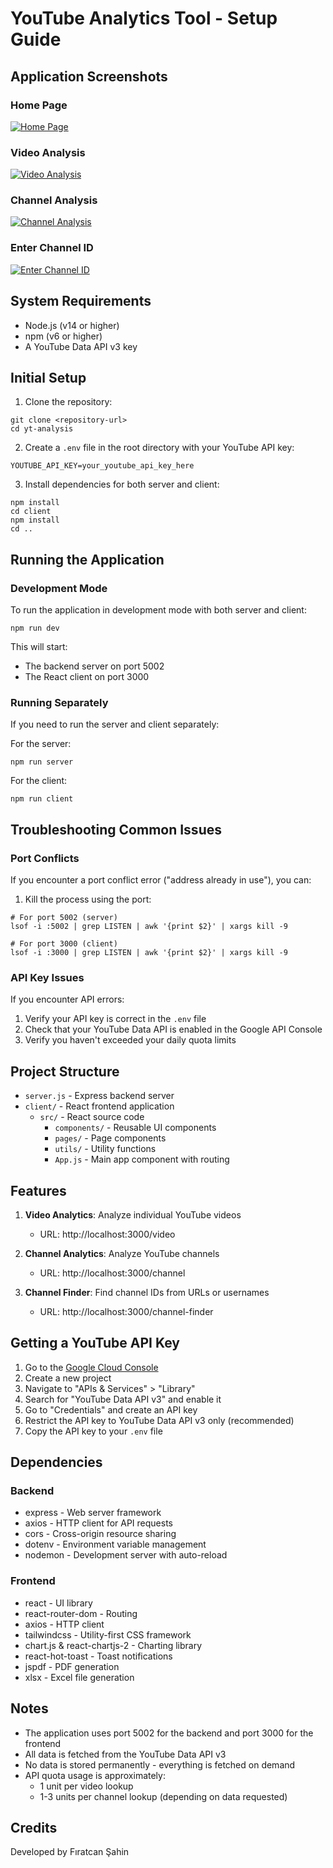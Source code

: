 # YouTube Analytics Tool - Setup Guide

## Application Screenshots

### Home Page
[![Home Page](screenshot/home.png)](screenshot/home.png)

### Video Analysis
[![Video Analysis](screenshot/video-analysis.png)](screenshot/video-analysis.png)

### Channel Analysis
[![Channel Analysis](screenshot/channel-analysis.png)](screenshot/channel-analysis.png)

### Enter Channel ID
[![Enter Channel ID](screenshot/channel_id.png)](screenshot/channel_id.png)


## System Requirements
- Node.js (v14 or higher)
- npm (v6 or higher)
- A YouTube Data API v3 key

## Initial Setup

1. Clone the repository:
```
git clone <repository-url>
cd yt-analysis
```

2. Create a `.env` file in the root directory with your YouTube API key:
```
YOUTUBE_API_KEY=your_youtube_api_key_here
```

3. Install dependencies for both server and client:
```
npm install
cd client
npm install
cd ..
```

## Running the Application

### Development Mode
To run the application in development mode with both server and client:
```
npm run dev
```

This will start:
- The backend server on port 5002
- The React client on port 3000

### Running Separately
If you need to run the server and client separately:

For the server:
```
npm run server
```

For the client:
```
npm run client
```

## Troubleshooting Common Issues

### Port Conflicts
If you encounter a port conflict error ("address already in use"), you can:

1. Kill the process using the port:
```
# For port 5002 (server)
lsof -i :5002 | grep LISTEN | awk '{print $2}' | xargs kill -9

# For port 3000 (client)
lsof -i :3000 | grep LISTEN | awk '{print $2}' | xargs kill -9
```

### API Key Issues
If you encounter API errors:
1. Verify your API key is correct in the `.env` file
2. Check that your YouTube Data API is enabled in the Google API Console
3. Verify you haven't exceeded your daily quota limits

## Project Structure

- `server.js` - Express backend server
- `client/` - React frontend application
  - `src/` - React source code
    - `components/` - Reusable UI components
    - `pages/` - Page components
    - `utils/` - Utility functions
    - `App.js` - Main app component with routing

## Features

1. **Video Analytics**: Analyze individual YouTube videos
   - URL: http://localhost:3000/video

2. **Channel Analytics**: Analyze YouTube channels
   - URL: http://localhost:3000/channel

3. **Channel Finder**: Find channel IDs from URLs or usernames
   - URL: http://localhost:3000/channel-finder

## Getting a YouTube API Key

1. Go to the [Google Cloud Console](https://console.cloud.google.com/)
2. Create a new project
3. Navigate to "APIs & Services" > "Library"
4. Search for "YouTube Data API v3" and enable it
5. Go to "Credentials" and create an API key
6. Restrict the API key to YouTube Data API v3 only (recommended)
7. Copy the API key to your `.env` file

## Dependencies

### Backend
- express - Web server framework
- axios - HTTP client for API requests
- cors - Cross-origin resource sharing
- dotenv - Environment variable management
- nodemon - Development server with auto-reload

### Frontend
- react - UI library
- react-router-dom - Routing
- axios - HTTP client
- tailwindcss - Utility-first CSS framework
- chart.js & react-chartjs-2 - Charting library
- react-hot-toast - Toast notifications
- jspdf - PDF generation
- xlsx - Excel file generation

## Notes
- The application uses port 5002 for the backend and port 3000 for the frontend
- All data is fetched from the YouTube Data API v3
- No data is stored permanently - everything is fetched on demand
- API quota usage is approximately:
  - 1 unit per video lookup
  - 1-3 units per channel lookup (depending on data requested)

## Credits
Developed by Fıratcan Şahin 
